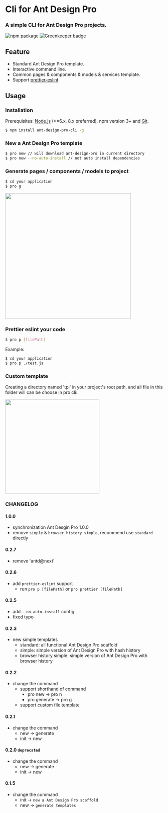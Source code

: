 # Cli for Ant Design Pro

### A simple CLI for Ant Design Pro projects.

<!-- badges section. -->

[![npm package](https://img.shields.io/npm/v/ant-design-pro-cli.svg)](https://www.npmjs.com/package/ant-design-pro-cli) [![Greenkeeper badge](https://badges.greenkeeper.io/ant-design/ant-design-pro-cli.svg)](https://greenkeeper.io/)

## Feature

* Standard Ant Design Pro template.
* Interactive command line.
* Common pages & components & models & services template.
* Support [prettier-eslint](https://github.com/prettier/prettier-eslint)

## Usage

### Installation

Prerequisites: [Node.js](https://nodejs.org/en/) (>=6.x, 8.x preferred), npm
version 3+ and [Git](https://git-scm.com/).

```bash
$ npm install ant-design-pro-cli -g
```

### New a Ant Design Pro template

```bash
$ pro new // will download ant-design-pro in current directory
$ pro new --no-auto-install // not auto install dependencies
```

### Generate pages / components / models to project

```bash
$ cd your application
$ pro g
```

<img width="400" src="https://gw.alipayobjects.com/zos/rmsportal/VhiILFUpYxGUBgbnuUny.png" />

### Prettier eslint your code

```bash
$ pro p [filePath]
```

Example:

```bash
$ cd your application
$ pro p ./test.js
```

### Custom template

Creating a directory named 'tpl' in your project's root path, and all file in
this folder will can be choose in pro cli:

<img width="300" src="https://user-images.githubusercontent.com/1179603/32481313-76601bc2-c358-11e7-8513-15bc5f29c59b.gif" />

### CHANGELOG

#### 1.0.0

* synchronization Ant Desgin Pro 1.0.0
* remove `simple` & `browser history simple`, recommend use `standard` directly

#### 0.2.7

* remove 'antd@next'

#### 0.2.6

* add `prettier-eslint` support
  * run `pro p [filePath]` or `pro prettier [filePath]`

#### 0.2.5

* add `--no-auto-install` config
* fixed typo

#### 0.2.3

* new simple templates
  * standard: all functional Ant Design Pro scaffold
  * simple: simple version of Ant Design Pro with hash history
  * browser history simple: simple version of Ant Design Pro with browser
    history

#### 0.2.2

* change the command
  * support shorthand of command
    * pro new -> pro n
    * pro generate -> pro g
  * support custom file template

#### 0.2.1

* change the command
  * new -> generate
  * init -> new

#### 0.2.0 `deprecated`

* change the command
  * new -> generate
  * init -> new

#### 0.1.5

* change the command
  * init -> `new a Ant Design Pro scaffold`
  * new -> `generate templates`
